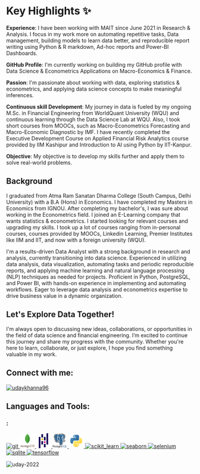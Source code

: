 # Key Highlights ✨

**Experience**: I have been working with MAIT since June 2021 in Research & Analysis. I focus in my work more on automating repetitive tasks, Data management, building models to learn data better, and reproducible report writing using Python & R markdown, Ad-hoc reports and Power-BI Dashboards.<br/>

**GitHub Profile**: I'm currently working on building my GitHub profile with Data Science & Econometrics Applications on Macro-Economics & Finance.<br/>

**Passion**: I'm passionate about working with data, exploring statistics & econometrics, and applying data science concepts to make meaningful inferences.<br/> 

**Continuous skill Development**: My journey in data is fueled by my ongoing M.Sc. in Financial Engineering from WorldQuant University (WQU) and continuous learning through the Data Science Lab at WQU. Also, I took short courses from MOOCs, such as Macro-Econometrics Forecasting and Macro-Economic Diagnostic by IMF. I have recently completed the Executive Development Course on Applied Financial Risk Analytics course provided by IIM Kashipur and Introduction to AI using Python by IIT-Kanpur.<br/>

**Objective**: My objective is to develop my skills further and apply them to solve real-world problems.<br/>

## Background

I graduated from Atma Ram Sanatan Dharma College (South Campus, Delhi University) with a B.A (Hons) in Economics. I have completed my Masters in Economics from IGNOU. After completing my bachelor's, I was sure about working in the Econometrics field. I joined an E-Learning company that wants statistics & econometrics. I started looking for relevant courses and upgrading my skills. I took up a lot of courses ranging from in-personal courses, courses provided by MOOCs, Linkedin Learning, Premier Institutes like IIM and IIT, and now with a foreign university (WQU).
<br/>

I'm a results-driven Data Analyst with a strong background in research and analysis, currently transitioning into data science. Experienced in utilizing data analysis, data visualization, automating tasks and periodic reproducible reports, and applying machine learning and natural language processing (NLP) techniques as needed for projects. Proficient in Python, PostgreSQL, and Power BI, with hands-on experience in implementing and automating workflows. Eager to leverage data analysis and econometrics expertise to drive business value in a dynamic organization.

## Let's Explore Data Together!

I'm always open to discussing new ideas, collaborations, or opportunities in the field of data science and financial engineering. I’m excited to continue this journey and share my progress with the community. Whether you're here to learn, collaborate, or just explore, I hope you find something valuable in my work.

## Connect with me:

<p align="left">
<a href="https://linkedin.com/in/udaykhanna96" target="blank"><img align="center" src="https://raw.githubusercontent.com/rahuldkjain/github-profile-readme-generator/master/src/images/icons/Social/linked-in-alt.svg" alt="udaykhanna96" height="30" width="40" /></a>
</p>

## Languages and Tools:

<h3 align="left">:</h3>
<p align="left"> <a href="https://git-scm.com/" target="_blank" rel="noreferrer"> <img src="https://www.vectorlogo.zone/logos/git-scm/git-scm-icon.svg" alt="git" width="40" height="40"/> </a> <a href="https://www.mongodb.com/" target="_blank" rel="noreferrer"> <img src="https://raw.githubusercontent.com/devicons/devicon/master/icons/mongodb/mongodb-original-wordmark.svg" alt="mongodb" width="40" height="40"/> </a> <a href="https://pandas.pydata.org/" target="_blank" rel="noreferrer"> <img src="https://raw.githubusercontent.com/devicons/devicon/2ae2a900d2f041da66e950e4d48052658d850630/icons/pandas/pandas-original.svg" alt="pandas" width="40" height="40"/> </a> <a href="https://www.postgresql.org" target="_blank" rel="noreferrer"> <img src="https://raw.githubusercontent.com/devicons/devicon/master/icons/postgresql/postgresql-original-wordmark.svg" alt="postgresql" width="40" height="40"/> </a> <a href="https://www.python.org" target="_blank" rel="noreferrer"> <img src="https://raw.githubusercontent.com/devicons/devicon/master/icons/python/python-original.svg" alt="python" width="40" height="40"/> </a> <a href="https://scikit-learn.org/" target="_blank" rel="noreferrer"> <img src="https://upload.wikimedia.org/wikipedia/commons/0/05/Scikit_learn_logo_small.svg" alt="scikit_learn" width="40" height="40"/> </a> <a href="https://seaborn.pydata.org/" target="_blank" rel="noreferrer"> <img src="https://seaborn.pydata.org/_images/logo-mark-lightbg.svg" alt="seaborn" width="40" height="40"/> </a> <a href="https://www.selenium.dev" target="_blank" rel="noreferrer"> <img src="https://raw.githubusercontent.com/detain/svg-logos/780f25886640cef088af994181646db2f6b1a3f8/svg/selenium-logo.svg" alt="selenium" width="40" height="40"/> </a> <a href="https://www.sqlite.org/" target="_blank" rel="noreferrer"> <img src="https://www.vectorlogo.zone/logos/sqlite/sqlite-icon.svg" alt="sqlite" width="40" height="40"/> </a> <a href="https://www.tensorflow.org" target="_blank" rel="noreferrer"> <img src="https://www.vectorlogo.zone/logos/tensorflow/tensorflow-icon.svg" alt="tensorflow" width="40" height="40"/> </a> </p>

<p><img align="center" src="https://github-readme-stats.vercel.app/api/top-langs?username=uday-2022&show_icons=true&locale=en&layout=compact" alt="uday-2022" /></p>
